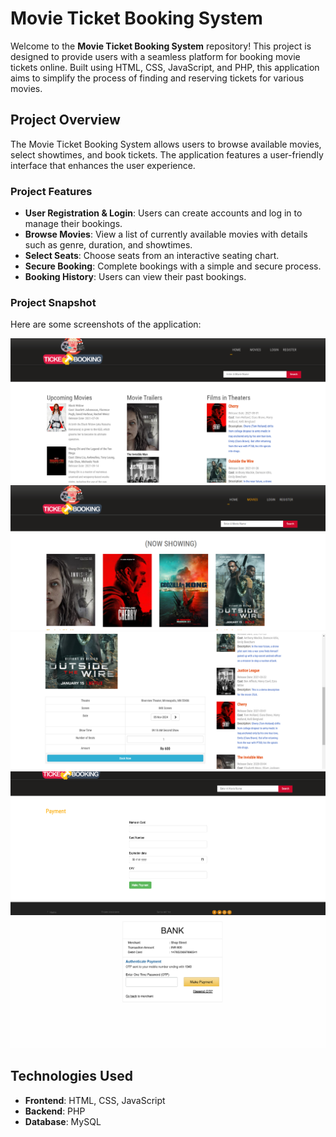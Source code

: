 # Movie Ticket Booking System

Welcome to the **Movie Ticket Booking System** repository! This project is designed to provide users with a seamless platform for booking movie tickets online. Built using HTML, CSS, JavaScript, and PHP, this application aims to simplify the process of finding and reserving tickets for various movies.

## Project Overview

The Movie Ticket Booking System allows users to browse available movies, select showtimes, and book tickets. The application features a user-friendly interface that enhances the user experience.

### Project Features

- **User Registration & Login**: Users can create accounts and log in to manage their bookings.
- **Browse Movies**: View a list of currently available movies with details such as genre, duration, and showtimes.
- **Select Seats**: Choose seats from an interactive seating chart.
- **Secure Booking**: Complete bookings with a simple and secure process.
- **Booking History**: Users can view their past bookings.

### Project Snapshot

Here are some screenshots of the application:

![Screenshot 1](screenshots/Screenshot1.png) 
![Screenshot 2](screenshots/Screenshot2.png)
![Screenshot 4](screenshots/Screenshot4.png)
![Screenshot 5](screenshots/Screenshot5.png)
![Screenshot 6](screenshots/Screenshot6.png)

## Technologies Used

- **Frontend**: HTML, CSS, JavaScript
- **Backend**: PHP
- **Database**: MySQL
